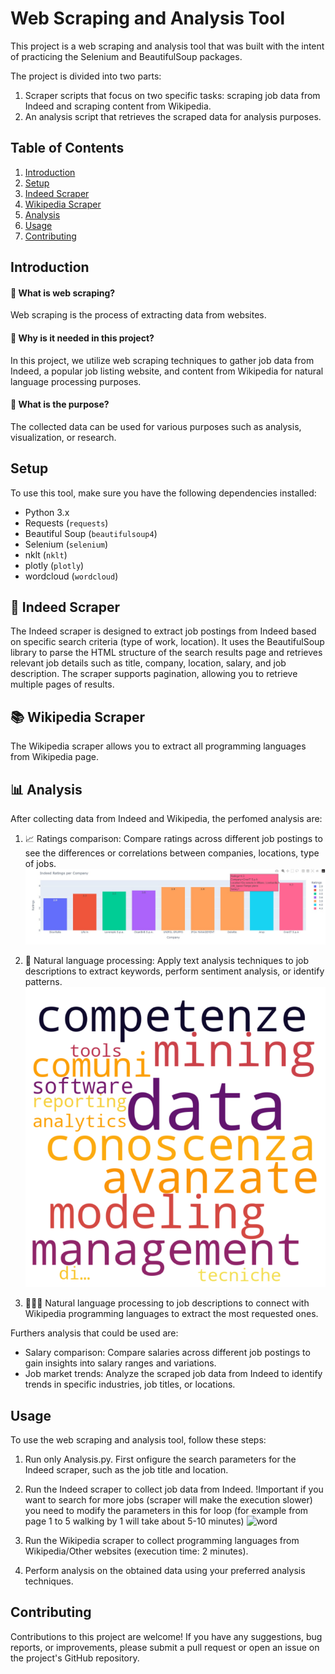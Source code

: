 # Web Scraping and Analysis Tool

This project is a web scraping and analysis tool that was built with the intent of practicing the Selenium and BeautifulSoup packages.

The project is divided into two parts:

1. Scraper scripts that focus on two specific tasks: scraping job data from Indeed and scraping content from Wikipedia.
2. An analysis script that retrieves the scraped data for analysis purposes.

## Table of Contents
1. [Introduction](#introduction)
2. [Setup](#setup)
3. [Indeed Scraper](#indeed-scraper)
4. [Wikipedia Scraper](#wikipedia-scraper)
5. [Analysis](#analysis)
6. [Usage](#usage)
7. [Contributing](#contributing)
<!-- 8. [License](#license) -->

## Introduction

#### 🔻 What is web scraping? 

Web scraping is the process of extracting data from websites.

#### 🔻 Why is it needed in this project?

In this project, we utilize web scraping techniques to gather job data from Indeed, a popular job listing website, and content from Wikipedia for natural language processing purposes.

#### 🚩 What is the purpose?

The collected data can be used for various purposes such as analysis, visualization, or research.


## Setup
To use this tool, make sure you have the following dependencies installed:
- Python 3.x
- Requests (`requests`)
- Beautiful Soup (`beautifulsoup4`)
- Selenium (`selenium`)
- nklt (`nklt`)
- plotly (`plotly`)
- wordcloud (`wordcloud`)

## 💼 Indeed Scraper
The Indeed scraper is designed to extract job postings from Indeed based on specific search criteria (type of work, location).
 It uses the BeautifulSoup library to parse the HTML structure of the search results page and retrieves relevant job details such as title, company, location, salary, and job description. The scraper supports pagination, allowing you to retrieve multiple pages of results.

## 📚 Wikipedia Scraper
The Wikipedia scraper allows you to extract all programming languages from Wikipedia page. 

## 📊 Analysis
After collecting data from Indeed and Wikipedia, the perfomed analysis are:

1. 📈 Ratings comparison: Compare ratings across different job postings to see the differences or correlations between companies, locations, type of jobs.
![plot](./img/barchart_ratings_milan.jpg)

2. 💬 Natural language processing: Apply text analysis techniques to job descriptions to extract keywords, perform sentiment analysis, or identify patterns.
![word](./img/wordcloud_milan.png)

3. 👩🏻‍💻 Natural language processing to job descriptions to connect with Wikipedia programming languages to extract the most requested ones.

Furthers analysis that could be used are:
- Salary comparison: Compare salaries across different job postings to gain insights into salary ranges and variations.
- Job market trends: Analyze the scraped job data from Indeed to identify trends in specific industries, job titles, or locations.

## Usage
To use the web scraping and analysis tool, follow these steps:

1. Run only Analysis.py. First onfigure the search parameters for the Indeed scraper, such as the job title and location.

2. Run the Indeed scraper to collect job data from Indeed.
    !Important if you want to search for more jobs (scraper will make the execution slower) you need to modify the parameters in this for loop (for example from page 1 to 5 walking by 1 will take about 5-10 minutes)
    ![word](./img/search_more_jobs.png)

3. Run the Wikipedia scraper to collect programming languages from Wikipedia/Other websites (execution time: 2 minutes).

4. Perform analysis on the obtained data using your preferred analysis techniques.

## Contributing
Contributions to this project are welcome! If you have any suggestions, bug reports, or improvements, please submit a pull request or open an issue on the project's GitHub repository.

<!-- ## License
This project is licensed under the [MIT License](LICENSE). Feel free to use and modify the code for your own purposes. -->
